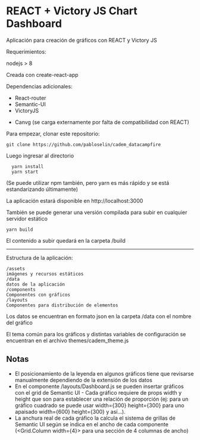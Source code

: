 # REACT + Victory JS Chart Dashboard

Aplicación para creación de gráficos con REACT y Victory JS

Requerimientos:

nodejs > 8

Creada con create-react-app

Dependencias adicionales:

*   React-router
*   Semantic-UI
*   VictoryJS

-   Canvg (se carga externamente por falta de compatibilidad con REACT)

Para empezar, clonar este repositorio:

    git clone https://github.com/pabloselin/cadem_datacampfire

Luego ingresar al directorio

      yarn install
      yarn start

(Se puede utilizar npm también, pero yarn es más rápido y se está estandarizando últimamente)

La aplicación estará disponible en http://localhost:3000

También se puede generar una versión compilada para subir en cualquier servidor estático

    yarn build

El contenido a subir quedará en la carpeta /build

---

Estructura de la aplicación:

    /assets
    imágenes y recursos estáticos
    /data
    datos de la aplicación
    /components
    Componentes con gráficos
    /layouts
    Componentes para distribución de elementos

Los datos se encuentran en formato json en la carpeta /data con el nombre del gráfico

El tema común para los gráficos y distintas variables de configuración se encuentran en el archivo themes/cadem_theme.js

## Notas

*   El posicionamiento de la leyenda en algunos gráficos tiene que revisarse manualmente dependiendo de la extensión de los datos
*   En el componente /layouts/Dashboard.js se pueden insertar gráficos con el grid de Semantic UI - Cada gráfico requiere de props width y height que son para establecer una relación de proporción (ej: para un gráfico cuadrado se puede usar width={300} height={300} para uno apaisado width={600} height={300} y así...).
*   La anchura real de cada gráfico la calcula el sistema de grillas de Semantic UI según se indica en el ancho de cada componente (<Grid.Column width={4}> para una sección de 4 columnas de ancho)
